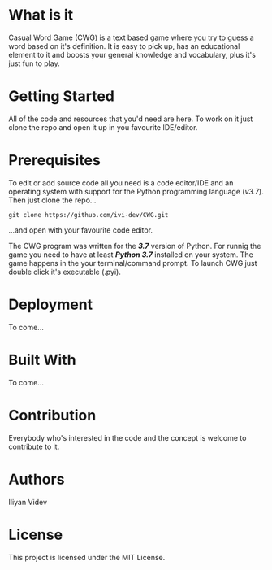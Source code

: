 # What is it
Casual Word Game (CWG) is a text based game where you try to guess a word based on it's definition. It is easy to pick up, has an educational element to it and boosts your general knowledge and vocabulary, plus it's just fun to play.

# Getting Started

All of the code and resources that you'd need are here. To work on it just clone the repo and open it up in you favourite IDE/editor.

# Prerequisites

To edit or add source code all you need is a code editor/IDE and an operating system with support for the Python programming language (_v3.7_). Then just clone the repo...

```git
git clone https://github.com/ivi-dev/CWG.git
```
...and open with your favourite code editor. 

The CWG program was written for the _**3.7**_ version of Python. For runnig the game you need to have at least _**Python 3.7**_ installed on your system. The game happens in the your terminal/command prompt.
To launch CWG just double click it's executable (.pyi).

# Deployment

To come...

# Built With

To come...

# Contribution

Everybody who's interested in the code and the concept is welcome to contribute to it.

# Authors

Iliyan Videv

# License

This project is licensed under the MIT License.
